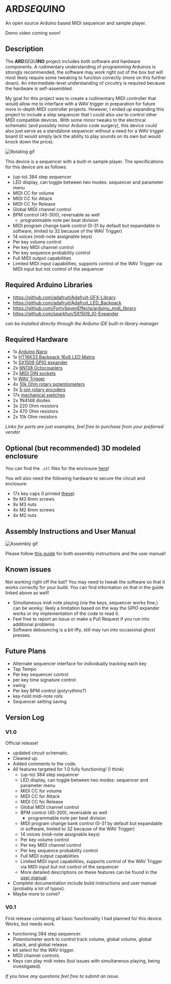 # ARD*SEQU*INO

An open source Arduino based MIDI sequencer and sample player.

Demo video coming soon!

## Description

The **ARD***SEQU***INO** project includes both software and hardware components. A rudimentary understanding of programming Arduinos is strongly recommended, the software may work right out of the box but will most likely require some tweaking to function correctly (more on this further down). An intermediate-level understanding of circuitry is required because the hardware is self-assembled.

My goal for this project was to create a rudimentary MIDI controller that would allow me to interface with a WAV trigger in preparation for future more in-depth MIDI controller projects. However, I ended up expanding this project to include a step sequencer that I could also use to control other MIDI compatible devices. With some minor tweaks to the electrical schematic (and possibly minor Arduino code surgery), this device could also just serve as a standalone sequencer without a need for a WAV trigger board (it would simply lack the ability to play sounds on its own but would knock down the price).

![Rotating gif](assets/Gifs/rotate_flat.gif)

This device is a sequencer with a built-in sample player. The specifications for this device are as follows:
- (up-to) 384 step sequencer
- LED display, can toggle between two modes: sequencer and parameter menu
- MIDI CC for volume
- MIDI CC for Attack
- MIDI CC for Release
- Global MIDI channel control
- BPM control (45-300), reversable as well
  - programmable note per beat division
- MIDI program change bank control (0-31 by default but expandable in software, limited to 32 because of the WAV Trigger)
- 14 voices (midi-note assignable keys)
- Per key volume control
- Per key MIDI channel control
- Per key sequence probability control
- Full MIDI output capabilities
- Limited MIDI input capabilities, supports control of the WAV Trigger via MIDI input but not control of the sequencer

## Required Arduino Libraries

- https://github.com/adafruit/Adafruit-GFX-Library
- https://github.com/adafruit/Adafruit_LED_Backpack
- https://github.com/FortySevenEffects/arduino_midi_library
- https://github.com/sparkfun/SX1509_IO-Expander

*can be installed directly through the Arduino IDE built-in library manager*

## Required Hardware

- 1x [Arduino Nano](https://store.arduino.cc/products/arduino-nano/)
- 1x [HT16K33 Backpack 16x8 LED Matrix](https://www.adafruit.com/product/2044)
- 1x [SX1509 GPIO expander](https://www.sparkfun.com/products/13601)
- 2x [6N138 Octocouplers](https://www.amazon.com/gp/product/B09C8T7V6V)
- 2x [MIDI DIN sockets](https://www.amazon.com/gp/product/B01GBT9RC0)
- 1x [WAV Trigger](https://www.robertsonics.com/wav-trigger/)
- 4x [10k Ohm rotary potentiometers](https://www.amazon.com/gp/product/B00MCK7JMS)
- 3x [5-pin rotary encoders](https://www.amazon.com/gp/product/B07DM2YMT4)
- 17x [mechanical switches](https://www.amazon.com/gp/product/B0BXZXZX74)
- 2x 1N4148 diodes
- 3x 220 Ohm resistors
- 2x 470 Ohm resistors
- 2x 10k Ohm resistors

*Links for parts are just examples, feel free to purchase from your preferred vendor*

## Optional (but recommended) 3D modeled enclosure

You can find the `.stl` files for the enclosure [here](https://www.printables.com/model/1103677-ardsequino-enclosure)!

You will also need the following hardware to secure the circuit and enclosure:
- 17x key caps (I printed [these](https://www.printables.com/model/67474-flat-mx-keycap))
- 9x M3 8mm screws
- 9x M3 nuts
- 4x M2 6mm screws
- 4x M2 nuts

## Assembly Instructions and User Manual

![Assembly gif](assets/Gifs/ardsequino_explode.gif)

Please follow [this guide](./UserManual.md) for both assembly instructions and the user manual!

## Known issues

Not working right off the bat? You may need to tweak the software so that it works correctly for your build. You can find information on that in the guide linked above as well!

- Simultaneous midi note playing (via the keys, sequencer works fine,) can be wonky; likely a limitation based on the way the GPIO expander works or my implementation of the code to read it.
- Feel free to report an Issue or make a Pull Request if you run into additional problems
- Software debouncing is a bit iffy, still may run into occasional ghost presses.

## Future Plans

- Alternate sequencer interface for individually tracking each key
- Tap Tempo
- Per key sequencer control
- per key time signature control
- swing
- Per key BPM control (polyrythms?)
- key-hold midi-note rolls
- Sequencer setting saving

## Version Log

### V1.0

Official release!
- updated circuit schematic.
- Cleaned up.
- Added comments to the code.
- All features targeted for 1.0 fully functioning! (I think)
  - (up-to) 384 step sequencer
  - LED display, can toggle between two modes: sequencer and parameter menu
  - MIDI CC for volume
  - MIDI CC for Attack
  - MIDI CC for Release
  - Global MIDI channel control
  - BPM control (45-300), reversable as well
    - programmable note per beat division
  - MIDI program change bank control (0-31 by default but expandable in software, limited to 32 because of the WAV Trigger)
  - 14 voices (midi-note assignable keys)
  - Per key volume control
  - Per key MIDI channel control
  - Per key sequence probability control
  - Full MIDI output capabilities
  - Limited MIDI input capabilities, supports control of the WAV Trigger via MIDI input but not control of the sequencer
  - More detailed descriptions on these features can be found in the [user manual](./UserManual.md).
- Complete documentation include build instructions and user manual (probably a lot of typos).
- Maybe more to come?

### V0.1

First release containing all basic functionality I had planned for this device. Works, but needs work.
- functioning 384 step sequencer.
- Potentiometer work to control track volume, global volume, global attack, and global release.
- kit select for the WAV trigger.
- MIDI channel controls.
- Keys can play midi notes (but issues with simultaneous playing, being investigated).

*If you have any questions feel free to submit an issue.*